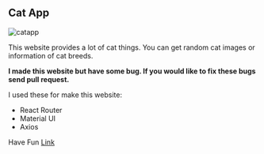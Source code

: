 ## Cat App

![catapp](https://github.com/aniler0/aniler0.github.io/blob/master/public/projectimages/catapp.png)

This website provides a lot of cat things. You can get random cat images or information of cat breeds.

**I made this website but have some bug. If you would like to fix these bugs send pull request.**

I used these for make this website:
- React Router 
- Material UI
- Axios

Have Fun [Link](https://catapp-git-master-aniler0.vercel.app/)


